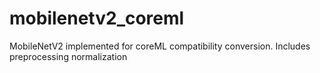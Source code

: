# mobilenetv2_coreml
MobileNetV2 implemented for coreML compatibility conversion. Includes preprocessing normalization
